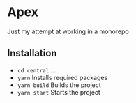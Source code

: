 # Apex

Just my attempt at working in a monorepo

## Installation

- `cd central` ...
- `yarn` Installs required packages
- `yarn build` Builds the project
- `yarn start` Starts the project